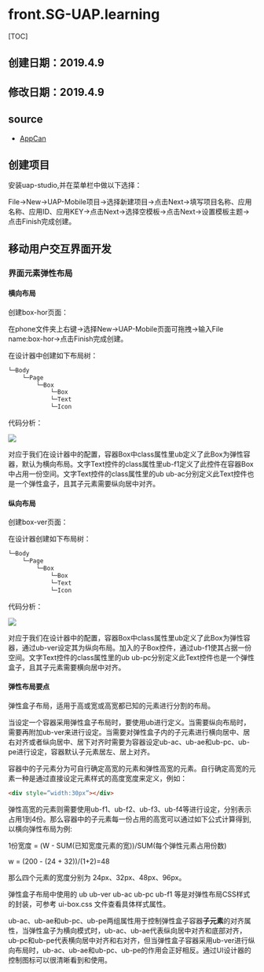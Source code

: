 # front.SG-UAP.learning

[TOC]



## 创建日期：2019.4.9

## 修改日期：2019.4.9

## source

- [AppCan](http://newdocx.appcan.cn/AppCan)

## 创建项目

安装uap-studio,并在菜单栏中做以下选择：

File->New->UAP-Mobile项目->选择新建项目->点击Next->填写项目名称、应用名称、应用ID、应用KEY->点击Next->选择空模板->点击Next->设置模板主题->点击Finish完成创建。

## 移动用户交互界面开发

### 界面元素弹性布局

#### 横向布局

创建box-hor页面：

在phone文件夹上右键->选择New->UAP-Mobile页面可拖拽->输入File name:box-hor->点击Finish完成创建。

在设计器中创建如下布局树：

```makefile
└─Body
    └─Page 
        └─Box
            └─Box
            └─Text
            └─Icon
```

代码分析：

![](https://ws1.sinaimg.cn/large/005WaqBHly1g1wfgb4zuwj30k808qq3l.jpg)

对应于我们在设计器中的配置，容器Box中class属性里ub定义了此Box为弹性容器，默认为横向布局。文字Text控件的class属性里ub-f1定义了此控件在容器Box中占用一份空间。文字Text控件的class属性里的ub ub-ac分别定义此Text控件也是一个弹性盒子，且其子元素需要纵向居中对齐。

#### 纵向布局

创建box-ver页面：

在设计器创建如下布局树：
```makefile
└─Body
    └─Page 
        └─Box
            └─Box
            └─Text
            └─Icon
```

代码分析：

![](https://ws1.sinaimg.cn/large/005WaqBHly1g1wi1yyhwej30mf0950tm.jpg)

对应于我们在设计器中的配置，容器Box中class属性里ub定义了此Box为弹性容器，通过ub-ver设定其为纵向布局。加入的子Box控件，通过ub-f1使其占据一份空间。文字Text控件的class属性里的ub ub-pc分别定义此Text控件也是一个弹性盒子，且其子元素需要横向居中对齐。

#### 弹性布局要点

弹性盒子布局，适用于高或宽或高宽都已知的元素进行分割的布局。

当设定一个容器采用弹性盒子布局时，要使用ub进行定义。当需要纵向布局时，需要再附加ub-ver来进行设定。当需要对弹性盒子内的子元素进行横向居中、居右对齐或者纵向居中、居下对齐时需要为容器设定ub-ac、ub-ae和ub-pc、ub-pe进行设定，容器默认子元素居左、居上对齐。

容器中的子元素分为可自行确定高宽的元素和弹性高宽的元素。自行确定高宽的元素一种是通过直接设定元素样式的高度宽度来定义，例如：

```html
<div style=”width:30px”></div>
```

弹性高宽的元素则需要使用ub-f1、ub-f2、ub-f3、ub-f4等进行设定，分别表示占用1到4份。那么容器中的子元素每一份占用的高宽可以通过如下公式计算得到,以横向弹性布局为例:

1份宽度 = (W - SUM(已知宽度元素的宽))/SUM(每个弹性元素占用份数)

w = (200 - (24 + 32))/(1+2)=48

那么四个元素的宽度分别为 24px、32px、48px、96px。

弹性盒子布局中使用的 ub ub-ver ub-ac ub-pc ub-f1 等是对弹性布局CSS样式的封装，可参考 ui-box.css 文件查看具体样式属性。

ub-ac、ub-ae和ub-pc、ub-pe两组属性用于控制弹性盒子容器**子元素**的对齐属性，当弹性盒子为横向模式时，ub-ac、ub-ae代表纵向居中对齐和底部对齐，ub-pc和ub-pe代表横向居中对齐和右对齐，但当弹性盒子容器采用ub-ver进行纵向布局时，ub-ac、ub-ae和ub-pc、ub-pe的作用会正好相反。通过UI设计器的控制图标可以很清晰看到和使用。

